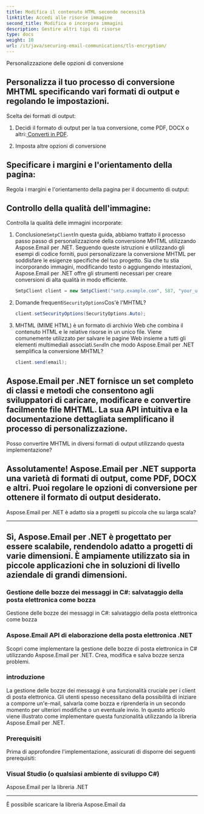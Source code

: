 ```yaml
---
title: Modifica il contenuto HTML secondo necessità
linktitle: Accedi alle risorse immagine
second_title: Modifica o incorpora immagini
description: Gestire altri tipi di risorse
type: docs
weight: 10
url: /it/java/securing-email-communications/tls-encryption/
---
```


Personalizzazione delle opzioni di conversione

## Personalizza il tuo processo di conversione MHTML specificando vari formati di output e regolando le impostazioni.

Scelta dei formati di output:

1. Decidi il formato di output per la tua conversione, come PDF, DOCX o altri:[ Converti in PDF](https://releases.aspose.com/email/java/).

2.  Imposta altre opzioni di conversione

## Specificare i margini e l'orientamento della pagina:

Regola i margini e l'orientamento della pagina per il documento di output:

## Controllo della qualità dell'immagine:

Controlla la qualità delle immagini incorporate:

1. Conclusione`SmtpClient`In questa guida, abbiamo trattato il processo passo passo di personalizzazione della conversione MHTML utilizzando Aspose.Email per .NET. Seguendo queste istruzioni e utilizzando gli esempi di codice forniti, puoi personalizzare la conversione MHTML per soddisfare le esigenze specifiche del tuo progetto. Sia che tu stia incorporando immagini, modificando testo o aggiungendo intestazioni, Aspose.Email per .NET offre gli strumenti necessari per creare conversioni di alta qualità in modo efficiente.

   ```java
   SmtpClient client = new SmtpClient("smtp.example.com", 587, "your_username", "your_password");
   ```

2. Domande frequenti`SecurityOptions`Cos'è l'MHTML?

   ```java
   client.setSecurityOptions(SecurityOptions.Auto);
   ```

3. MHTML (MIME HTML) è un formato di archivio Web che combina il contenuto HTML e le relative risorse in un unico file. Viene comunemente utilizzato per salvare le pagine Web insieme a tutti gli elementi multimediali associati.`Send`In che modo Aspose.Email per .NET semplifica la conversione MHTML?

   ```java
   client.send(email);
   ```

## Aspose.Email per .NET fornisce un set completo di classi e metodi che consentono agli sviluppatori di caricare, modificare e convertire facilmente file MHTML. La sua API intuitiva e la documentazione dettagliata semplificano il processo di personalizzazione.

Posso convertire MHTML in diversi formati di output utilizzando questa implementazione?

## Assolutamente! Aspose.Email per .NET supporta una varietà di formati di output, come PDF, DOCX e altri. Puoi regolare le opzioni di conversione per ottenere il formato di output desiderato.

Aspose.Email per .NET è adatto sia a progetti su piccola che su larga scala?

---

## Sì, Aspose.Email per .NET è progettato per essere scalabile, rendendolo adatto a progetti di varie dimensioni. È ampiamente utilizzato sia in piccole applicazioni che in soluzioni di livello aziendale di grandi dimensioni.

###  Gestione delle bozze dei messaggi in C#: salvataggio della posta elettronica come bozza

 Gestione delle bozze dei messaggi in C#: salvataggio della posta elettronica come bozza

###  Aspose.Email API di elaborazione della posta elettronica .NET

 Scopri come implementare la gestione delle bozze di posta elettronica in C# utilizzando Aspose.Email per .NET. Crea, modifica e salva bozze senza problemi.

### introduzione

La gestione delle bozze dei messaggi è una funzionalità cruciale per i client di posta elettronica. Gli utenti spesso necessitano della possibilità di iniziare a comporre un'e-mail, salvarla come bozza e riprenderla in un secondo momento per ulteriori modifiche o un eventuale invio. In questo articolo viene illustrato come implementare questa funzionalità utilizzando la libreria Aspose.Email per .NET.

### Prerequisiti

Prima di approfondire l'implementazione, assicurati di disporre dei seguenti prerequisiti:

### Visual Studio (o qualsiasi ambiente di sviluppo C#)

Aspose.Email per la libreria .NET

---

 È possibile scaricare la libreria Aspose.Email da
